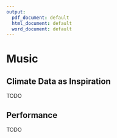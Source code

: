 ```yaml
---
output:
  pdf_document: default
  html_document: default
  word_document: default
---
```


# Music 

## Climate Data as Inspiration
TODO

## Performance
TODO

